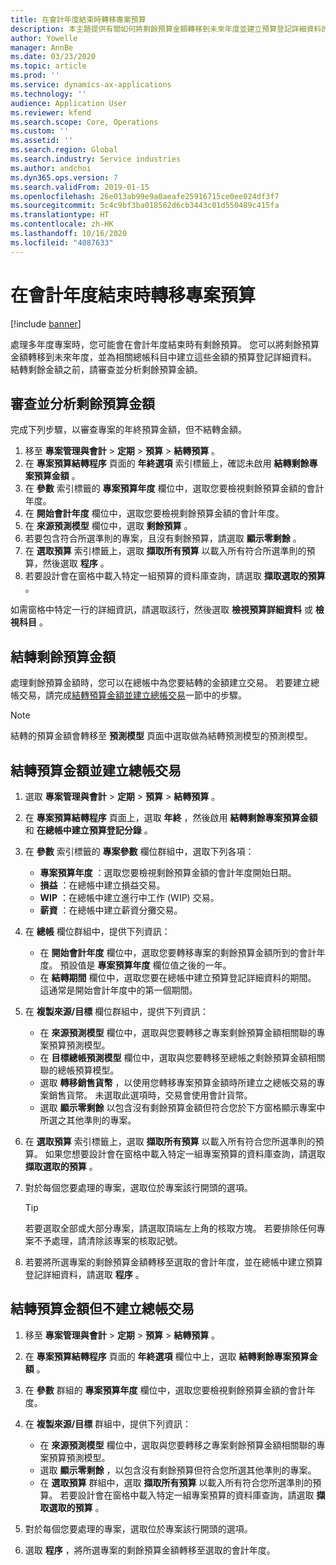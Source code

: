```yaml
---
title: 在會計年度結束時轉移專案預算
description: 本主題提供有關如何將剩餘預算金額轉移到未來年度並建立預算登記詳細資料的資訊。
author: Yowelle
manager: AnnBe
ms.date: 03/23/2020
ms.topic: article
ms.prod: ''
ms.service: dynamics-ax-applications
ms.technology: ''
audience: Application User
ms.reviewer: kfend
ms.search.scope: Core, Operations
ms.custom: ''
ms.assetid: ''
ms.search.region: Global
ms.search.industry: Service industries
ms.author: andchoi
ms.dyn365.ops.version: 7
ms.search.validFrom: 2019-01-15
ms.openlocfilehash: 26e013ab99e9a0aeafe25916715ce0ee024df3f7
ms.sourcegitcommit: 5c4c9bf3ba018562d6cb3443c01d550489c415fa
ms.translationtype: HT
ms.contentlocale: zh-HK
ms.lasthandoff: 10/16/2020
ms.locfileid: "4087633"
---
```

# <a name="transfer-project-budgets-at-fiscal-year-end"></a>在會計年度結束時轉移專案預算

[!include [banner](../includes/banner.md)]

處理多年度專案時，您可能會在會計年度結束時有剩餘預算。 您可以將剩餘預算金額轉移到未來年度，並為相關總帳科目中建立這些金額的預算登記詳細資料。 結轉剩餘金額之前，請審查並分析剩餘預算金額。

## <a name="review-and-analyze-remaining-budget-amounts"></a>審查並分析剩餘預算金額

完成下列步驟，以審查專案的年終預算金額，但不結轉金額。

1. 移至 **專案管理與會計** > **定期** > **預算** > **結轉預算** 。 
2. 在 **專案預算結轉程序** 頁面的 **年終選項** 索引標籤上，確認未啟用 **結轉剩餘專案預算金額** 。
3. 在 **參數** 索引標籤的 **專案預算年度** 欄位中，選取您要檢視剩餘預算金額的會計年度。 
4. 在 **開始會計年度** 欄位中，選取您要檢視剩餘預算金額的會計年度。 
5. 在 **來源預測模型** 欄位中，選取 **剩餘預算** 。 
6. 若要包含符合所選準則的專案，且沒有剩餘預算，請選取 **顯示零剩餘** 。  
7. 在 **選取預算** 索引標籤上，選取 **擷取所有預算** 以載入所有符合所選準則的預算，然後選取 **程序** 。 
8. 若要設計會在窗格中載入特定一組預算的資料庫查詢，請選取 **擷取選取的預算** 。

如需窗格中特定一行的詳細資訊，請選取該行，然後選取 **檢視預算詳細資料** 或 **檢視科目** 。

## <a name="carry-forward-remaining-budget-amounts"></a>結轉剩餘預算金額 

處理剩餘預算金額時，您可以在總帳中為您要結轉的金額建立交易。 若要建立總帳交易，請完成[結轉預算金額並建立總帳交易](#carry-forward)一節中的步驟。 

> [!NOTE]
> 結轉的預算金額會轉移至 **預測模型** 頁面中選取做為結轉預測模型的預測模型。  

## <a name="carry-forward-budget-amounts-and-create-general-ledger-transactions"></a><a name="carry-forward"></a>結轉預算金額並建立總帳交易

1.  選取 **專案管理與會計** > **定期** > **預算** > **結轉預算** 。 
2. 在 **專案預算結轉程序** 頁面上，選取 **年終** ，然後啟用 **結轉剩餘專案預算金額** 和 **在總帳中建立預算登記分錄** 。 
3. 在 **參數** 索引標籤的 **專案參數** 欄位群組中，選取下列各項：

   - **專案預算年度** ：選取您要檢視剩餘預算金額的會計年度開始日期。 
   - **損益** ：在總帳中建立損益交易。 
   -  **WIP** ：在總帳中建立進行中工作 (WIP) 交易。
   -  **薪資** ：在總帳中建立薪資分攤交易。 

5. 在 **總帳** 欄位群組中，提供下列資訊： 

   - 在 **開始會計年度** 欄位中，選取您要轉移專案的剩餘預算金額所到的會計年度。 預設值是 **專案預算年度** 欄位值之後的一年。
   -  在 **結轉期間** 欄位中，選取您要在總帳中建立預算登記詳細資料的期間。 這通常是開始會計年度中的第一個期間。

6. 在 **複製來源/目標** 欄位群組中，提供下列資訊：

   - 在 **來源預測模型** 欄位中，選取與您要轉移之專案剩餘預算金額相關聯的專案預算預測模型。 
   - 在 **目標總帳預測模型** 欄位中，選取與您要轉移至總帳之剩餘預算金額相關聯的總帳預算模型。 
   -  選取 **轉移銷售貨幣** ，以使用您轉移專案預算金額時所建立之總帳交易的專案銷售貨幣。 未選取此選項時，交易會使用會計貨幣。 
   -  選取 **顯示零剩餘** 以包含沒有剩餘預算金額但符合您於下方窗格顯示專案中所選之其他準則的專案。

7. 在 **選取預算** 索引標籤上，選取 **擷取所有預算** 以載入所有符合您所選準則的預算。 如果您想要設計會在窗格中載入特定一組專案預算的資料庫查詢，請選取 **擷取選取的預算** 。
8. 對於每個您要處理的專案，選取位於專案該行開頭的選項。

    > [!TIP]
    > 若要選取全部或大部分專案，請選取頂端左上角的核取方塊。 若要排除任何專案不予處理，請清除該專案的核取記號。

9. 若要將所選專案的剩餘預算金額轉移至選取的會計年度，並在總帳中建立預算登記詳細資料，請選取 **程序** 。

## <a name="carry-forward-budget-amounts-without-creating-general-ledger-transactions"></a>結轉預算金額但不建立總帳交易

1. 移至 **專案管理與會計** > **定期** > **預算** > **結轉預算** 。
2. 在 **專案預算結轉程序** 頁面的 **年終選項** 欄位中上，選取 **結轉剩餘專案預算金額** 。
3. 在 **參數** 群組的 **專案預算年度** 欄位中，選取您要檢視剩餘預算金額的會計年度。
4. 在 **複製來源/目標** 群組中，提供下列資訊：

   - 在 **來源預測模型** 欄位中，選取與您要轉移之專案剩餘預算金額相關聯的專案預算預測模型。 
   - 選取 **顯示零剩餘** ，以包含沒有剩餘預算但符合您所選其他準則的專案。
   - 在 **選取預算** 群組中，選取 **擷取所有預算** 以載入所有符合您所選準則的預算。 若要設計會在窗格中載入特定一組專案預算的資料庫查詢，請選取 **擷取選取的預算** 。

5. 對於每個您要處理的專案，選取位於專案該行開頭的選項。 
6. 選取 **程序** ，將所選專案的剩餘預算金額轉移至選取的會計年度。

